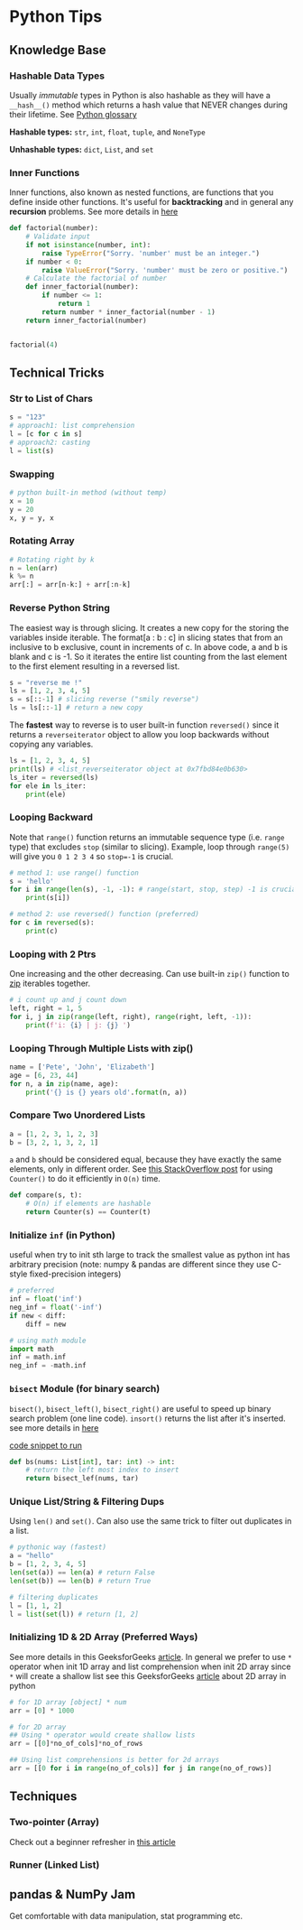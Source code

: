 # Python Tips

## Knowledge Base
### Hashable Data Types
Usually *immutable* types in Python is also hashable as they will have a `__hash__()` method which
returns a hash value that NEVER changes during their lifetime. See [Python glossary](https://docs.python.org/3.8/glossary.html)

**Hashable types:** `str`, `int`, `float`, `tuple`, and `NoneType`

**Unhashable types:** `dict`, `List`, and `set`

### Inner Functions
Inner functions, also known as nested functions, are functions that you define inside other functions. It's useful for **backtracking** and in general any **recursion** problems. See more details in [here](https://realpython.com/inner-functions-what-are-they-good-for/)
```python
def factorial(number):
    # Validate input
    if not isinstance(number, int):
        raise TypeError("Sorry. 'number' must be an integer.")
    if number < 0:
        raise ValueError("Sorry. 'number' must be zero or positive.")
    # Calculate the factorial of number
    def inner_factorial(number):
        if number <= 1:
            return 1
        return number * inner_factorial(number - 1)
    return inner_factorial(number)


factorial(4)
```


## Technical Tricks
### Str to List of Chars
```python
s = "123"
# approach1: list comprehension
l = [c for c in s]
# approach2: casting
l = list(s)
```

### Swapping
```python
# python built-in method (without temp)
x = 10
y = 20
x, y = y, x
```

### Rotating Array
```python
# Rotating right by k
n = len(arr)
k %= n
arr[:] = arr[n-k:] + arr[:n-k]
```

### Reverse Python String
The easiest way is through slicing. It creates a new copy for the storing the variables inside iterable. The format[a : b : c] in slicing states that from an inclusive to b exclusive, count in increments of c. In above code, a and b is blank and c is -1. So it iterates the entire list counting from the last element to the first element resulting in a reversed list.
```python
s = "reverse me !"
ls = [1, 2, 3, 4, 5] 
s = s[::-1] # slicing reverse ("smily reverse")
ls = ls[::-1] # return a new copy
```

The **fastest** way to reverse is to user built-in function `reversed()` since it returns a `reverseiterator` object to allow you loop backwards without copying any variables.
```python
ls = [1, 2, 3, 4, 5]
print(ls) # <list_reverseiterator object at 0x7fbd84e0b630>
ls_iter = reversed(ls)
for ele in ls_iter:
    print(ele)
```


### Looping Backward
Note that `range()` function returns an immutable sequence type (i.e. `range` type) that excludes `stop` (similar to slicing).
Example, loop through `range(5)` will give you `0 1 2 3 4` so `stop=-1` is crucial.
```python
# method 1: use range() function
s = 'hello'
for i in range(len(s), -1, -1): # range(start, stop, step) -1 is crucial
    print(s[i])

# method 2: use reversed() function (preferred)
for c in reversed(s):
    print(c)
```

### Looping with 2 Ptrs
One increasing and the other decreasing. Can use built-in `zip()` function to [zip](https://docs.python.org/3/library/functions.html#zip) iterables together.
```python
# i count up and j count down
left, right = 1, 5
for i, j in zip(range(left, right), range(right, left, -1)):
    print(f'i: {i} | j: {j} ')
```

### Looping Through Multiple Lists with zip()
```python
name = ['Pete', 'John', 'Elizabeth']
age = [6, 23, 44]
for n, a in zip(name, age):
    print('{} is {} years old'.format(n, a))
```

### Compare Two Unordered Lists
```python
a = [1, 2, 3, 1, 2, 3]
b = [3, 2, 1, 3, 2, 1]
```
`a` and `b` should be considered equal, because they have exactly the same elements, only in different order.
See [this StackOverflow post](https://stackoverflow.com/questions/7828867/how-to-efficiently-compare-two-unordered-lists-not-sets-in-python) for using `Counter()` to do it efficiently in `O(n)` time.

```python
def compare(s, t):
    # O(n) if elements are hashable
    return Counter(s) == Counter(t)
```

### Initialize `inf` (in Python)
useful when try to init sth large to track the smallest value as python int has arbitrary precision (note: numpy & pandas are different since
they use C-style fixed-precision integers)
```python
# preferred
inf = float('inf')
neg_inf = float('-inf')
if new < diff:
    diff = new

# using math module
import math
inf = math.inf
neg_inf = -math.inf
```

### `bisect` Module (for binary search)
`bisect()`, `bisect_left()`, `bisect_right()` are useful to speed up binary search problem (one line code). `insort()` returns the list
after it's inserted. see more details in [here](https://www.geeksforgeeks.org/bisect-algorithm-functions-in-python/)

[code snippet to run](../snpts/bsct.py)
```python
def bs(nums: List[int], tar: int) -> int:
    # return the left most index to insert
    return bisect_lef(nums, tar)
```

### Unique List/String & Filtering Dups
Using `len()` and `set()`. Can also use the same trick to filter out duplicates in a list.
```python
# pythonic way (fastest)
a = "hello"
b = [1, 2, 3, 4, 5]
len(set(a)) == len(a) # return False
len(set(b)) == len(b) # return True

# filtering duplicates
l = [1, 1, 2]
l = list(set(l)) # return [1, 2]
```

### Initializing 1D & 2D Array (Preferred Ways)
See more details in this GeeksforGeeks [article](https://www.geeksforgeeks.org/python-which-is-faster-to-initialize-lists/).
In general we prefer to use `*` operator when init 1D array and list comprehension when init 2D array since `*` will create a shallow list see this
GeeksforGeeks [article](https://www.geeksforgeeks.org/python-using-2d-arrays-lists-the-right-way/) about 2D array in python
```python
# for 1D array [object] * num
arr = [0] * 1000

# for 2D array
## Using * operator would create shallow lists
arr = [[0]*no_of_cols]*no_of_rows

## Using list comprehensions is better for 2d arrays
arr = [[0 for i in range(no_of_cols)] for j in range(no_of_rows)]
```

## Techniques
### Two-pointer (Array)
Check out a beginner refresher in [this article](https://medium.com/swlh/two-pointer-technique-solving-array-problems-at-light-speed-56a77ee83d16)

### Runner (Linked List)


## pandas & NumPy Jam
Get comfortable with data manipulation, stat programming etc.
